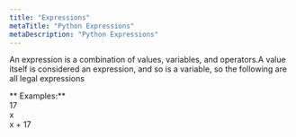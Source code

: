 ```yaml
---
title: "Expressions"
metaTitle: "Python Expressions"
metaDescription: "Python Expressions"
---
```


An expression is a combination of values, variables, and operators.A value itself is considered an expression, and so is a variable, so the following are all legal expressions

** Examples:**<br/>
17<br/>
x<br/>
x + 17<br/>

